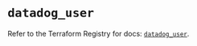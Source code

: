 # `datadog_user`

Refer to the Terraform Registry for docs: [`datadog_user`](https://registry.terraform.io/providers/datadog/datadog/3.38.0/docs/resources/user).
